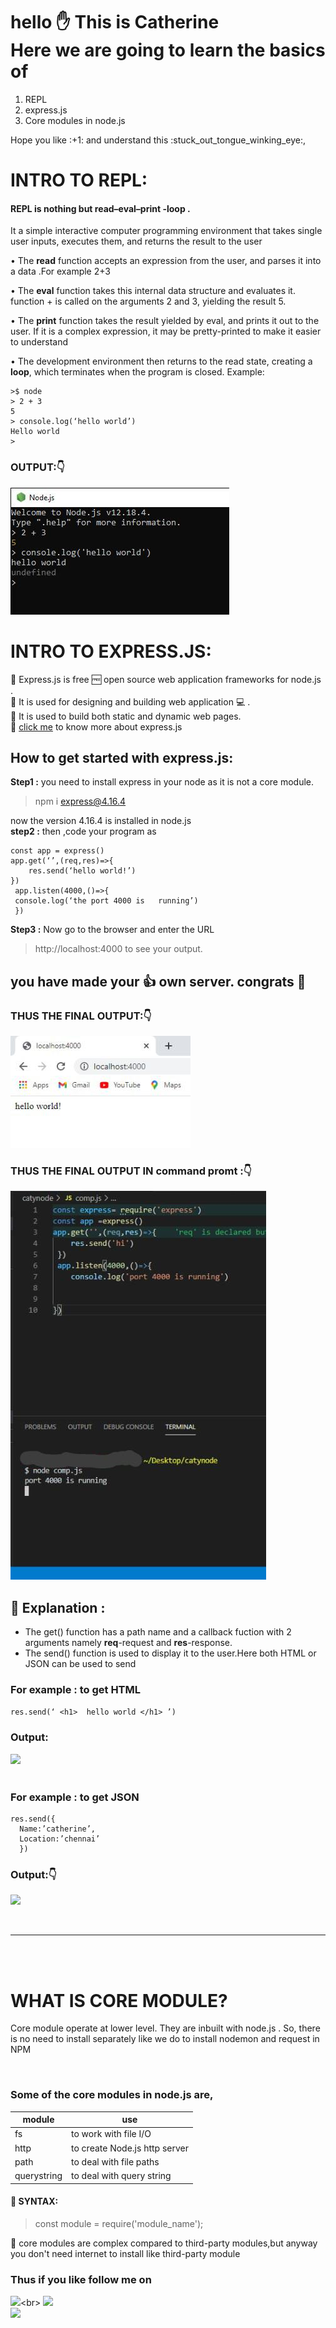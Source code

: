 # hello :raised_hand: This is Catherine<br> Here we are going to learn the basics of 
<ol>
<li>REPL</li>
<li>express.js</li>
<li>Core modules in node.js</li>
</ol>
Hope you like :+1: and understand this :stuck_out_tongue_winking_eye:,


# 	INTRO TO REPL:
#### REPL is nothing but <b> read–eval–print -loop </b>.
It a simple interactive computer programming environment that takes single user inputs, executes them, and returns the result to the user

•	The <b>read</b> function accepts an expression from the user, and parses it into a data .For example 2+3

•	The <b>eval</b> function takes this internal data structure and evaluates it. function + is called on the arguments 2 and 3, yielding the result 5.

•	  The <b>print</b> function takes the result yielded by eval, and prints it out to the user. If it is a complex expression, it may be pretty-printed to make it easier to understand

•	The development environment then returns to the read state, creating a <b>loop</b>, which terminates when the program is closed.
Example:
<br>
````
>$ node
> 2 + 3
5
> console.log(‘hello world’)
Hello world
>
````
### OUTPUT::point_down:
<img src="https://github.com/catherinekennedy/images/blob/main/repl.jpeg?raw=true" >

# INTRO TO EXPRESS.JS:
:mushroom: 	Express.js is free  :free: open source web application frameworks for node.js .<br>
:mushroom: 	It is used for designing and building web application :computer: .<br>
:mushroom:	 It is used to build both static and dynamic web pages.<br>
:mushroom: [click me](https://expressjs.com/) to know more about express.js


## How to get started with express.js:
  **Step1 :** you need to install express in your node as it is not a core module.
   
   > npm i express@4.16.4
 
 now the version 4.16.4 is installed in node.js<br>
**step2 :** then ,code your program as <br>

 ````` const express=require(‘express’)
 const app = express()
app.get(‘’,(req,res)=>{
     res.send(‘hello world!’)
 })
  app.listen(4000,()=>{
  console.log(‘the port 4000 is   running’)
  })
 `````
   **Step3 :** Now go to  the browser and enter the URL
>http://localhost:4000
   to see your output.
   
   ## you have made your :thumbsup: own server. congrats :raised_hands:
   
  ### THUS THE FINAL OUTPUT::point_down:
<img src="https://github.com/catherinekennedy/images/blob/main/1output.jpeg?raw=true" >
 
 ### THUS THE FINAL OUTPUT IN command promt ::point_down:
<img src="https://github.com/catherinekennedy/images/blob/main/finalpage.jpeg?raw=true" >
  
   
 
 ## :memo: Explanation :
 * The get() function has a path name and a callback fuction with 2 arguments namely **req**-request and **res**-response.
* The send() function is used to display it to the user.Here both HTML or JSON can be used to send
 
### For example : to get **HTML**
```res.send(‘ <h1>  hello world </h1> ’)```
### Output:
<img src="https://github.com/catherinekennedy/images/blob/main/htmloutput.jpeg?raw=true" >
<br><br>

### For example : to get **JSON**
```
res.send({
  Name:’catherine’,
  Location:’chennai’
  })
```
### Output::point_down:
<img src="https://github.com/catherinekennedy/images/blob/main/jsonoutput.jpeg?raw=true" >

<br><hr><br><br>
# WHAT IS CORE MODULE?
<p> Core module operate at lower level. They are inbuilt with node.js . So, there is no need to install separately like we do to install nodemon and request in NPM </p><br>

### Some of the core modules in node.js are,<br>

|module|use|
|---------|---------|
| fs   |   to work with file I/O |
|  http  |  to create Node.js http server  |
| path |   to deal with file paths |
| querystring |  to deal with query string   |

####  :pushpin: SYNTAX:
>const  module = require('module_name');

:pill: core modules are complex compared to third-party modules,but anyway you don't need internet to install like third-party module
### Thus if you like follow me on <br>

[![](https://github.com/catherinekennedy/images/blob/main/githun.png)](https://github.com/catherinekennedy")<br>
[![](https://github.com/catherinekennedy/images/blob/main/insta.jpg)](https://www.instagram.com/cather_ine_kenny)<br>
[![](https://github.com/catherinekennedy/images/blob/main/linkedin.png)](https://www.linkedin.com/in/catherine-robin-kennedy)<br>









 

   
